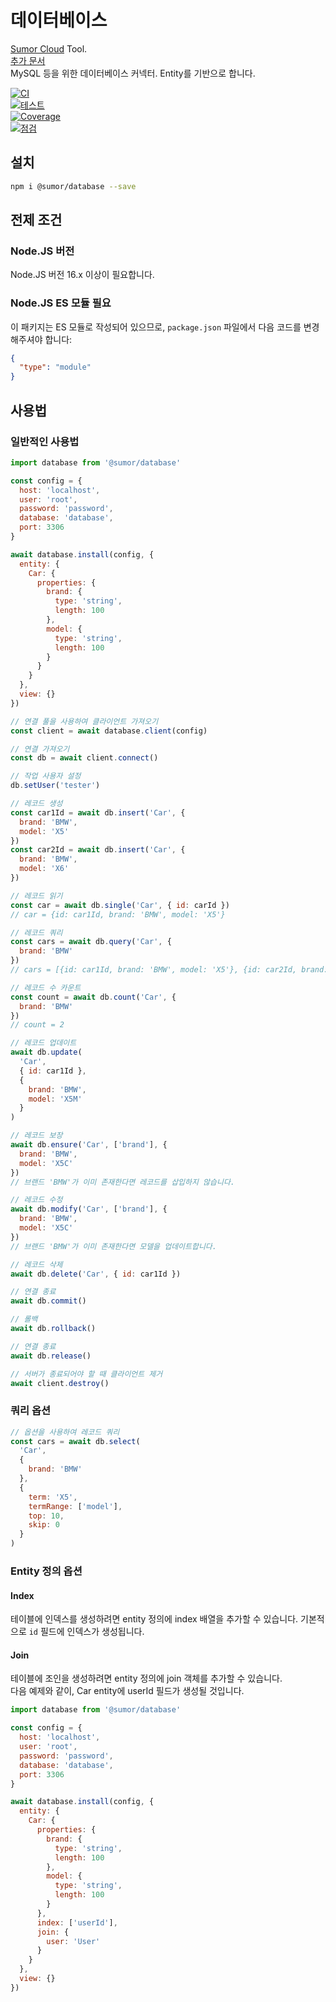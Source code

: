# 데이터베이스

[Sumor Cloud](https://sumor.cloud) Tool.  
[추가 문서](https://sumor.cloud/database)  
MySQL 등을 위한 데이터베이스 커넥터. Entity를 기반으로 합니다.

[![CI](https://github.com/sumor-cloud/database/actions/workflows/ci.yml/badge.svg)](https://github.com/sumor-cloud/database/actions/workflows/ci.yml)  
[![테스트](https://github.com/sumor-cloud/database/actions/workflows/ut.yml/badge.svg)](https://github.com/sumor-cloud/database/actions/workflows/ut.yml)  
[![Coverage](https://github.com/sumor-cloud/database/actions/workflows/coverage.yml/badge.svg)](https://github.com/sumor-cloud/database/actions/workflows/coverage.yml)  
[![점검](https://github.com/sumor-cloud/database/actions/workflows/audit.yml/badge.svg)](https://github.com/sumor-cloud/database/actions/workflows/audit.yml)

## 설치

```bash
npm i @sumor/database --save
```

## 전제 조건

### Node.JS 버전

Node.JS 버전 16.x 이상이 필요합니다.

### Node.JS ES 모듈 필요

이 패키지는 ES 모듈로 작성되어 있으므로, `package.json` 파일에서 다음 코드를 변경해주셔야 합니다:

```json
{
  "type": "module"
}
```

## 사용법

### 일반적인 사용법

```js
import database from '@sumor/database'

const config = {
  host: 'localhost',
  user: 'root',
  password: 'password',
  database: 'database',
  port: 3306
}

await database.install(config, {
  entity: {
    Car: {
      properties: {
        brand: {
          type: 'string',
          length: 100
        },
        model: {
          type: 'string',
          length: 100
        }
      }
    }
  },
  view: {}
})

// 연결 풀을 사용하여 클라이언트 가져오기
const client = await database.client(config)

// 연결 가져오기
const db = await client.connect()

// 작업 사용자 설정
db.setUser('tester')

// 레코드 생성
const car1Id = await db.insert('Car', {
  brand: 'BMW',
  model: 'X5'
})
const car2Id = await db.insert('Car', {
  brand: 'BMW',
  model: 'X6'
})

// 레코드 읽기
const car = await db.single('Car', { id: carId })
// car = {id: car1Id, brand: 'BMW', model: 'X5'}

// 레코드 쿼리
const cars = await db.query('Car', {
  brand: 'BMW'
})
// cars = [{id: car1Id, brand: 'BMW', model: 'X5'}, {id: car2Id, brand: 'BMW', model: 'X6'}]

// 레코드 수 카운트
const count = await db.count('Car', {
  brand: 'BMW'
})
// count = 2

// 레코드 업데이트
await db.update(
  'Car',
  { id: car1Id },
  {
    brand: 'BMW',
    model: 'X5M'
  }
)

// 레코드 보장
await db.ensure('Car', ['brand'], {
  brand: 'BMW',
  model: 'X5C'
})
// 브랜드 'BMW'가 이미 존재한다면 레코드를 삽입하지 않습니다.

// 레코드 수정
await db.modify('Car', ['brand'], {
  brand: 'BMW',
  model: 'X5C'
})
// 브랜드 'BMW'가 이미 존재한다면 모델을 업데이트합니다.

// 레코드 삭제
await db.delete('Car', { id: car1Id })

// 연결 종료
await db.commit()

// 롤백
await db.rollback()

// 연결 종료
await db.release()

// 서버가 종료되어야 할 때 클라이언트 제거
await client.destroy()
```

### 쿼리 옵션

```js
// 옵션을 사용하여 레코드 쿼리
const cars = await db.select(
  'Car',
  {
    brand: 'BMW'
  },
  {
    term: 'X5',
    termRange: ['model'],
    top: 10,
    skip: 0
  }
)
```

### Entity 정의 옵션

#### Index

테이블에 인덱스를 생성하려면 entity 정의에 index 배열을 추가할 수 있습니다. 기본적으로 `id` 필드에 인덱스가 생성됩니다.

#### Join

테이블에 조인을 생성하려면 entity 정의에 join 객체를 추가할 수 있습니다.  
다음 예제와 같이, Car entity에 userId 필드가 생성될 것입니다.

```js
import database from '@sumor/database'

const config = {
  host: 'localhost',
  user: 'root',
  password: 'password',
  database: 'database',
  port: 3306
}

await database.install(config, {
  entity: {
    Car: {
      properties: {
        brand: {
          type: 'string',
          length: 100
        },
        model: {
          type: 'string',
          length: 100
        }
      },
      index: ['userId'],
      join: {
        user: 'User'
      }
    }
  },
  view: {}
})
```
